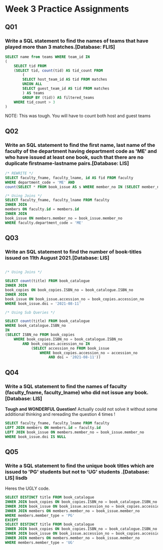 # Week 3 Practice Assignments

## Q01

### Write a SQL statement to find the names of teams that have played more than 3 matches.[Database: FLIS]

```sql
SELECT name from teams WHERE team_id IN
(
    SELECT tid FROM
    (SELECT tid, count(tid) AS tid_count FROM
        (
        SELECT host_team_id AS tid FROM matches
        UNION ALL
        SELECT guest_team_id AS tid FROM matches
        ) AS teams
        GROUP BY (tid)) AS filtered_teams
    WHERE tid_count > 3
)
```
NOTE: This was tough. You will have to count both host and guest teams
## Q02

### Write an SQL statement to find the first name, last name of the faculty of the department having department code as 'ME' and who have issued at least one book, such that there are no duplicate firstname-lastname pairs.[Database: LIS]


```SQL
/* REWRITE */
SELECT faculty_fname, faculty_lname, id AS fid FROM faculty
WHERE department_code = 'ME' AND
count(SELECT * FROM book_issue AS s WHERE member_no IN (SELECT member_no FROM members WHERE id = id)) > -10

```

```sql
/* Using Joins */
SELECT faculty_fname, faculty_lname FROM faculty
INNER JOIN
members ON faculty.id = members.id
INNER JOIN
book_issue ON members.member_no = book_issue.member_no
WHERE faculty.department_code = 'ME'
```
## Q03

### Write an SQL statement to find the number of book-titles issued on 11th August 2021.[Database: LIS]

```sql

/* Using Joins */

SELECT count(title) FROM book_catalogue
INNER JOIN
book_copies ON book_copies.ISBN_no = book_catalogue.ISBN_no
INNER JOIN
book_issue ON book_issue.accession_no = book_copies.accession_no
WHERE book_issue.doi = '2021-08-11'
```

```sql
/* Using Sub Queries */

SELECT count(title) FROM book_catalogue
WHERE book_catalogue.ISBN_no 
IN 
(SELECT ISBN_no FROM book_copies 
    WHERE book_copies.ISBN_no = book_catalogue.ISBN_no
        AND book_copies.accession_no IN
            (SELECT accession_no FROM book_issue 
                WHERE book_copies.accession_no = accession_no
                    AND doi = '2021-08-11'))
```
## Q04

### Write a SQL statement to find the names of faculty (faculty_fname, faculty_lname) who did not issue any book.[Database: LIS]

**Tough and WONDERFUL Question!** Actually could not solve it without some additional thinking and rereading the question 4 times !

```sql
SELECT faculty_fname, faculty_lname FROM faculty
LEFT JOIN members ON members.id = faculty.id
LEFT JOIN book_issue ON members.member_no = book_issue.member_no
WHERE book_issue.doi IS NULL
```
## Q05

### Write a SQL statement to find the unique book titles which are issued to 'PG' students but not to 'UG' students .[Database: LIS] lisdb

Heres the UGLY code.

```sql
SELECT DISTINCT title FROM book_catalogue
INNER JOIN book_copies ON book_copies.ISBN_no = book_catalogue.ISBN_no
INNER JOIN book_issue ON book_issue.accession_no = book_copies.accession_no
INNER JOIN members ON members.member_no = book_issue.member_no
WHERE members.member_type = 'PG'
EXCEPT
SELECT DISTINCT title FROM book_catalogue
INNER JOIN book_copies ON book_copies.ISBN_no = book_catalogue.ISBN_no
INNER JOIN book_issue ON book_issue.accession_no = book_copies.accession_no
INNER JOIN members ON members.member_no = book_issue.member_no
WHERE members.member_type = 'UG'
```